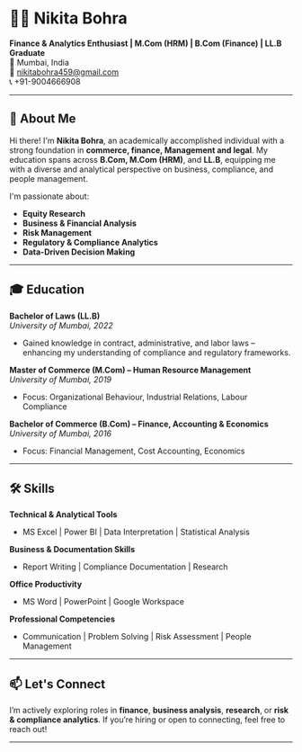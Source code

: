 # 👩‍💼 Nikita Bohra

**Finance & Analytics Enthusiast | M.Com (HRM) | B.Com (Finance) | LL.B Graduate**  
📍 Mumbai, India  
📧 [nikitabohra459@gmail.com](mailto:nikitabohra459@gmail.com)  
📞 +91-9004666908  

---

## 🌟 About Me

Hi there! I'm **Nikita Bohra**, an academically accomplished individual with a strong foundation in **commerce, finance, Management and legal**. My education spans across **B.Com, M.Com (HRM)**, and **LL.B**, equipping me with a diverse and analytical perspective on business, compliance, and people management.

I'm passionate about:
- **Equity Research**
- **Business & Financial Analysis**
- **Risk Management**
- **Regulatory & Compliance Analytics**
- **Data-Driven Decision Making**

---

## 🎓 Education

**Bachelor of Laws (LL.B)**  
*University of Mumbai, 2022*  
- Gained knowledge in contract, administrative, and labor laws – enhancing my understanding of compliance and regulatory frameworks.

**Master of Commerce (M.Com) – Human Resource Management**  
*University of Mumbai, 2019*  
- Focus: Organizational Behaviour, Industrial Relations, Labour Compliance

**Bachelor of Commerce (B.Com) – Finance, Accounting & Economics**  
*University of Mumbai, 2016*  
- Focus: Financial Management, Cost Accounting, Economics

---

## 🛠️ Skills

**Technical & Analytical Tools**  
- MS Excel | Power BI | Data Interpretation | Statistical Analysis

**Business & Documentation Skills**  
- Report Writing | Compliance Documentation | Research

**Office Productivity**  
- MS Word | PowerPoint | Google Workspace

**Professional Competencies**  
- Communication | Problem Solving | Risk Assessment | People Management

---

## 📫 Let's Connect

I’m actively exploring roles in **finance**, **business analysis**, **research**, or **risk & compliance analytics**. If you’re hiring or open to connecting, feel free to reach out!

---
